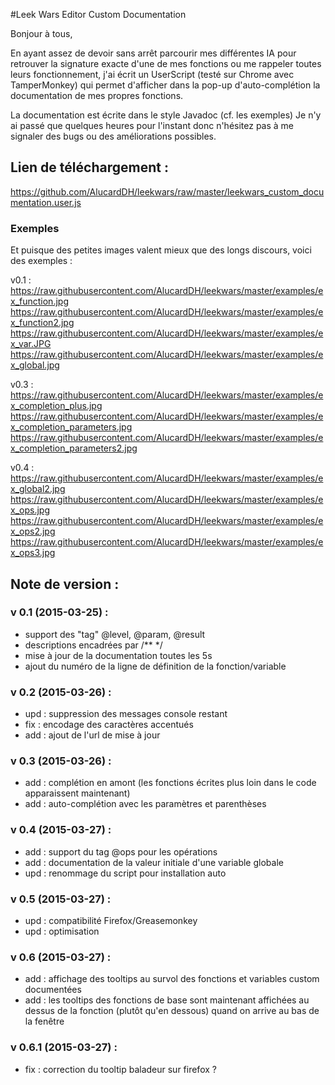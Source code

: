 #Leek Wars Editor Custom Documentation

Bonjour à tous,

En ayant assez de devoir sans arrêt parcourir mes différentes IA pour retrouver la signature exacte d'une de mes fonctions ou me rappeler toutes leurs fonctionnement, j'ai écrit un UserScript (testé sur Chrome avec TamperMonkey) qui permet d'afficher dans la pop-up d'auto-complétion la documentation de mes propres fonctions.

La documentation est écrite dans le style Javadoc (cf. les exemples)
Je n'y ai passé que quelques heures pour l'instant donc n'hésitez pas à me signaler des bugs ou des améliorations possibles.


## Lien de téléchargement :
https://github.com/AlucardDH/leekwars/raw/master/leekwars_custom_documentation.user.js

### Exemples
Et puisque des petites images valent mieux que des longs discours, voici des exemples :

v0.1 :
https://raw.githubusercontent.com/AlucardDH/leekwars/master/examples/ex_function.jpg
https://raw.githubusercontent.com/AlucardDH/leekwars/master/examples/ex_function2.jpg
https://raw.githubusercontent.com/AlucardDH/leekwars/master/examples/ex_var.JPG
https://raw.githubusercontent.com/AlucardDH/leekwars/master/examples/ex_global.jpg

v0.3 :
https://raw.githubusercontent.com/AlucardDH/leekwars/master/examples/ex_completion_plus.jpg
https://raw.githubusercontent.com/AlucardDH/leekwars/master/examples/ex_completion_parameters.jpg
https://raw.githubusercontent.com/AlucardDH/leekwars/master/examples/ex_completion_parameters2.jpg

v0.4 :
https://raw.githubusercontent.com/AlucardDH/leekwars/master/examples/ex_global2.jpg
https://raw.githubusercontent.com/AlucardDH/leekwars/master/examples/ex_ops.jpg
https://raw.githubusercontent.com/AlucardDH/leekwars/master/examples/ex_ops2.jpg
https://raw.githubusercontent.com/AlucardDH/leekwars/master/examples/ex_ops3.jpg

## Note de version :
### v 0.1 (2015-03-25) :
- support des "tag" @level, @param, @result
- descriptions encadrées par /** */
- mise à jour de la documentation toutes les 5s
- ajout du numéro de la ligne de définition de la fonction/variable

### v 0.2 (2015-03-26) : 
- upd : suppression des messages console restant
- fix : encodage des caractères accentués
- add : ajout de l'url de mise à jour

### v 0.3 (2015-03-26) : 
- add : complétion en amont (les fonctions écrites plus loin dans le code apparaissent maintenant)
- add : auto-complétion avec les paramètres et parenthèses

### v 0.4 (2015-03-27) : 
- add : support du tag @ops pour les opérations
- add : documentation de la valeur initiale d'une variable globale
- upd : renommage du script pour installation auto

### v 0.5 (2015-03-27) : 
- upd : compatibilité Firefox/Greasemonkey
- upd : optimisation

### v 0.6 (2015-03-27) : 
- add : affichage des tooltips au survol des fonctions et variables custom documentées
- add : les tooltips des fonctions de base sont maintenant affichées au dessus de la fonction (plutôt qu'en dessous) quand on arrive au bas de la fenêtre

### v 0.6.1 (2015-03-27) : 
- fix : correction du tooltip baladeur sur firefox ?
